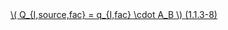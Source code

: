 <a href="/eco2_guide_center/1.%20ECO2%20Logic%20Guide/Hee1_Equation_List.html" class="equation-link" target="_blank" rel="noopener noreferrer">
  \( Q_{I,source,fac} = q_{I,fac} \cdot A_B \)  <span class="eq-number">(1.1.3-8)</span>
</a>
